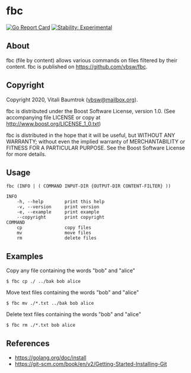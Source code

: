 # fbc

[![Go Report Card](https://goreportcard.com/badge/github.com/vbsw/fbc)](https://goreportcard.com/report/github.com/vbsw/fbc) [![Stability: Experimental](https://masterminds.github.io/stability/experimental.svg)](https://masterminds.github.io/stability/experimental.html)

## About
fbc (file by content) allows various commands on files filtered by their content. fbc is published on <https://github.com/vbsw/fbc>.

## Copyright
Copyright 2020, Vitali Baumtrok (vbsw@mailbox.org).

fbc is distributed under the Boost Software License, version 1.0. (See accompanying file LICENSE or copy at http://www.boost.org/LICENSE_1_0.txt)

fbc is distributed in the hope that it will be useful, but WITHOUT ANY WARRANTY; without even the implied warranty of MERCHANTABILITY or FITNESS FOR A PARTICULAR PURPOSE. See the Boost Software License for more details.

## Usage

	fbc (INFO | ( COMMAND INPUT-DIR {OUTPUT-DIR CONTENT-FILTER} ))

	INFO
		-h, --help        print this help
		-v, --version     print version
		-e, --example     print example
		--copyright       print copyright
	COMMAND
		cp                copy files
		mv                move files
		rm                delete files

## Examples

Copy any file containing the words "bob" and "alice"

	$ fbc cp ./ ../bak bob alice

Move text files containing the words "bob" and "alice"

	$ fbc mv ./*.txt ../bak bob alice

Delete text files containing the words "bob" and "alice"

	$ fbc rm ./*.txt bob alice

## References
- https://golang.org/doc/install
- https://git-scm.com/book/en/v2/Getting-Started-Installing-Git

